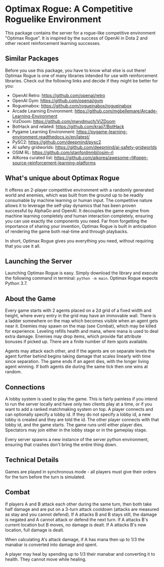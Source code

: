 # Optimax Rogue: A Competitive Roguelike Environment

This package contains the server for a rogue-like competitive environment "Optimax Rogue".
It is inspired by the success of OpenAI in Dota 2 and other recent reinforcement learning
successes.

## Similar Packages

Before you use this package, you have to know what else is out there! Optimax Rogue is one
of many libraries intended for use with reinforcement libraries. Check out the following links
and decide if they might be better for you:

- OpenAI Retro: https://github.com/openai/retro
- OpenAI Gym: https://github.com/openai/gym
- Rogueinabox: https://github.com/rogueinabox/rogueinabox
- Arcade Learning Environment: https://github.com/mgbellemare/Arcade-Learning-Environment
- VizDoom: https://github.com/mwydmuch/ViZDoom
- BotHack and related: https://github.com/krajj7/BotHack
- Pygame Learning Environment: https://pygame-learning-environment.readthedocs.io/en/latest/
- PySC2: https://github.com/deepmind/pysc2
- AI safety gridworlds: https://github.com/deepmind/ai-safety-gridworlds
- OSIM RL: https://github.com/stanfordnmbl/osim-rl
- AIKorea curated list: https://github.com/aikorea/awesome-rl#open-source-reinforcement-learning-platforms

## What's unique about Optimax Rogue

It offeres an 2-player competitive environment with a randomly generated world and enemies,
which was built from the ground up to be readily consumable by machine learning or human input.
The competitive nature allows it to leverage the self-play dynamics that has been proven successful
by AlphaGo and OpenAI. It decouples the game engine from machine learning completely *and* human
interaction completely, ensuring you can use exactly the components you need. Far from forgetting
the importance of sharing your invention, Optimax Rogue is built in anticipation of rendering the
game both real-time and through playbacks.

In short, Optimax Rogue gives you everything you need, without requiring that you use it all.

## Launching the Server

Launching Optimax Rogue is easy. Simply download the library and execute the following command
in terminal: `python -m main`. Optimax Rogue expects Python 3.7.

## About the Game

Every game starts with 2 agents placed on a 2d grid of a fixed width and height, where every entry in the grid may have an immovable wall. There is a ladder somewhere on the map which becomes visible when an agent gets near it. Enemies may spawn on the map (see Combat), which may be killed for experience. Leveling refills health and mana, where mana is used to deal extra damage. Enemies may drop items, which provide flat attribute bonuses if picked up. There are a finite number of item spots available.

Agents may attack each other, and if the agents are on separate levels the agent further behind begins taking damage that scales linearly with time since separation. The game ends if an agent
dies, with the longer living agent winning. If both agents die during the same tick then one wins
at random.

## Connections

A lobby system is used to play the game. This is fairly painless if you intend to run the server
locally and have only two clients play at a time, or if you want to add a ranked matchmaking
system on top. A player connects and can optionally specify a lobby id. If they do not specify
a lobby id, a new lobby is created and they are told the id. The other player connects with that
lobby id, and the game starts. The game runs until either player dies. Spectators may join either
in the lobby stage or in the gameplay stage.

Every server spawns a new instance of the server python environment, ensuring that crashes don't
bring the entire thing down.

## Technical Details

Games are played in synchronous mode - all players must give their orders for the turn before the
turn is simulated.

## Combat

If players A and B attack each other during the same turn, then both take half damage and are put on a 3-turn attack cooldown (attacks are measured as stay and you cannot defend). If A attacks B and B
stays still, the damage is negated and A cannot attack or defend the next turn. If A attacks B's current location but B moves, no damage is dealt. If A attacks B's new location, full damage is dealt.

When calculating A's attack damage, if A has mana then up to 1/3 the manabar is converted into damage and spent.

A player may heal by spending up to 1/3 their manabar and converting it to health. They cannot move while healing.